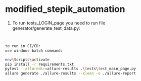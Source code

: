 # modified_stepik_automation

1. To run tests_LOGIN_page you need to run file generator/generate_test_data.py:
```bash


to run in CI/CD:
use windows batch command:

env\Scripts\activate
pip install -r requirements.txt 
pytest --alluredir=allure-results .\tests\test_main_page.py 
allure generate ./allure-results --clean -o ./allure-report